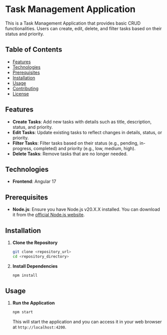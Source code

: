 
# Task Management Application

This is a Task Management Application that provides basic CRUD functionalities. Users can create, edit, delete, and filter tasks based on their status and priority.

## Table of Contents

- [Features](#features)
- [Technologies](#technologies)
- [Prerequisites](#prerequisites)
- [Installation](#installation)
- [Usage](#usage)
- [Contributing](#contributing)
- [License](#license)

## Features

- **Create Tasks**: Add new tasks with details such as title, description, status, and priority.
- **Edit Tasks**: Update existing tasks to reflect changes in details, status, or priority.
- **Filter Tasks**: Filter tasks based on their status (e.g., pending, in-progress, completed) and priority (e.g., low, medium, high).
- **Delete Tasks**: Remove tasks that are no longer needed.

## Technologies

- **Frontend**: Angular 17

## Prerequisites

- **Node.js**: Ensure you have Node.js v20.X.X installed. You can download it from the [official Node.js website](https://nodejs.org/).

## Installation

1. **Clone the Repository**

   ```bash
   git clone <repository_url>
   cd <repository_directory>
   ```

2. **Install Dependencies**

   ```bash
   npm install
   ```

## Usage

1. **Run the Application**

   ```bash
   npm start
   ```

   This will start the application and you can access it in your web browser at `http://localhost:4200`.
